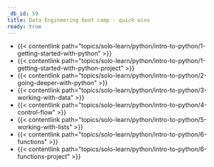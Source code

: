 ```yaml
---
_db_id: 59
title: Data Engineering boot camp - quick wins
ready: true
---
```



- {{< contentlink path="topics/solo-learn/python/intro-to-python/1-getting-started-with-python" >}}
- {{< contentlink path="topics/solo-learn/python/intro-to-python/1-getting-started-with-python-project" >}}
- {{< contentlink path="topics/solo-learn/python/intro-to-python/2-going-deeper-with-python" >}}
- {{< contentlink path="topics/solo-learn/python/intro-to-python/3-working-with-data" >}}
- {{< contentlink path="topics/solo-learn/python/intro-to-python/4-control-flow" >}}
- {{< contentlink path="topics/solo-learn/python/intro-to-python/5-working-with-lists" >}}
- {{< contentlink path="topics/solo-learn/python/intro-to-python/6-functions" >}}
- {{< contentlink path="topics/solo-learn/python/intro-to-python/6-functions-project" >}}
